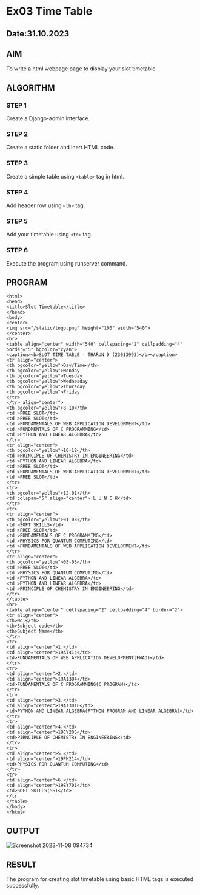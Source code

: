 # Ex03 Time Table
## Date:31.10.2023

## AIM
To write a html webpage page to display your slot timetable.

## ALGORITHM
### STEP 1
Create a Django-admin Interface.

### STEP 2
Create a static folder and inert HTML code.

### STEP 3
Create a simple table using ```<table>``` tag in html.

### STEP 4
Add header row using ```<th>``` tag.

### STEP 5
Add your timetable using ```<td>``` tag.

### STEP 6
Execute the program using runserver command.

## PROGRAM
~~~
<html>
<head>
<title>Slot Timetable</title>
</head>
<body>
<center>
<img src="/static/logo.png" height="100" width="540">
</center>
<br>
<table align="center" width="540" cellspacing="2" cellpadding="4" border="5" bgcolor="cyan">
<caption><b>SLOT TIME TABLE - THARUN D (23013993)</b></caption>
<tr align="center">
<th bgcolor="yellow">Day/Time</th>
<th bgcolor="yellow">Monday
<th bgcolor="yellow">Tuesday
<th bgcolor="yellow">Wednesday
<th bgcolor="yellow">Thursday
<th bgcolor="yellow">Friday
</tr>
</tr> align="center">
<th bgcolor="yellow">8-10</th>
<td >FREE SLOT</td>
<td >FREE SLOT</td>
<td >FUNDAMENTALS OF WEB APPLICATION DEVELOPMENT</td>
<td >FUNDMENTALS OF C PROGRAMMING</td>
<td >PYTHON AND LINEAR ALGEBRA</td>
</tr>
<tr align="center">
<th bgcolor="yellow">10-12</th>
<td >PRINCIPLE OF CHEMISTRY IN ENGINEERING</td>
<td >PYTHON AND LINEAR ALGEBRA</td>
<td >FREE SLOT</td>
<td >FUNDAMENTALS OF WEB APPLICATION DEVELOPMENT</td>
<td >FREE SLOT</td>
</tr>
<tr>
<th bgcolor="yellow">12-01</th>
<td colspan="5" align="center"> L U N C H</td>
</tr>
<tr>
<tr align="center">
<th bgcolor="yellow">01-03</th>
<td >SOFT SKILLS</td>
<td >FREE SLOT</td>
<td >FUNDAMENTALS OF C PROGRAMMING</td>
<td >PHYSICS FOR QUANTUM COMPUTING</td>
<td >FUNDAMENTALS OF WEB APPLICATION DEVELOPMENT</td>
</tr>
<tr align="center">
<th bgcolor="yellow">03-05</th>
<td >FREE SLOT</td>
<td >PHYSICS FOR QUANTUM COMPUTING</td>
<td >PYTHON AND LINEAR ALGEBRA</td>
<td >PYTHON AND LINEAR ALGEBRA</td>
<td >PRINCIPLE OF CHEMISTRY IN ENGINEERING</td>
</tr>
</table>
<br>
<table align="center" cellspacing="2" cellpadding="4" border="2">
<tr align="center">
<th>No.</th>
<th>Subject code</th>
<th>Subject Name</th>
</tr>
<tr>
<td align="center">1.</td>
<td align="center">19AI414</td>
<td>FUNDAMENTALS OF WEB APPLICATION DEVELOPMENT(FWAD)</td>
</tr>
<tr>
<td align="center">2.</td>
<td align="center">19AI304</td>
<td>FUNDAMENTALS OF C PROGRAMMING(C PROGRAM)</td>
</tr>
<tr>
<td align="center">3.</td>
<td align="center">19AI301C</td>
<td>PYTHON AND LINEAR ALGEBRA(PYTHON PROGRAM AND LINEAR ALGEBRA)</td>
</tr>
<tr>
<td align="center">4.</td>
<td align="center">19CY205</td>
<td>PIRNCIPLE OF CHEMISTRY IN ENGINEERING</td>
</tr>
<tr>
<td align="center">5.</td>
<td align="center">19PH214</td>
<td>PHYSICS FOR QUANTUM COMPUTING</td>
</tr>
<tr>
<td align="center">6.</td>
<td align="center">19EY701</td>
<td>SOFT SKILLS(SS)</td>
</tr
</table>
</body>
</html>
~~~

## OUTPUT
![Screenshot 2023-11-08 094734](https://github.com/THARUNDT/slot/assets/144871537/3f44ddf2-1a07-4228-9cfd-e0520c20048c)


## RESULT
The program for creating slot timetable using basic HTML tags is executed successfully.
